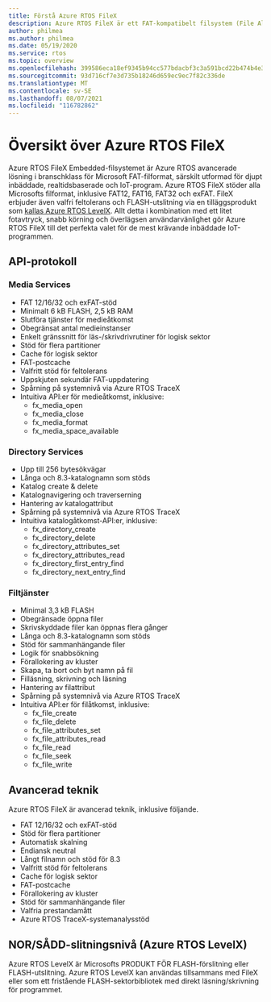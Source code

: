 ```yaml
---
title: Förstå Azure RTOS FileX
description: Azure RTOS FileX är ett FAT-kompatibelt filsystem (File Allocation Table) med höga prestanda som är helt integrerat med Azure RTOS ThreadX och tillgängligt för alla processorer som stöds. Precis som Azure RTOS ThreadX är Azure RTOS FileX utformat för att ha ett litet fotavtryck och höga prestanda, vilket gör det idealiskt för dagens djupt inbäddade program som kräver filhanteringsåtgärder. FileX stöder de flesta fysiska media, inklusive RAM, Azure RTOS USBX, SD-KORT och NÄTVERKSKORT/NOR flashminnen via Azure RTOS LevelX.
author: philmea
ms.author: philmea
ms.date: 05/19/2020
ms.service: rtos
ms.topic: overview
ms.openlocfilehash: 399586eca18ef9345b94cc577bdacbf3c3a591bcd22b474b4e3d4ca4eefb4432
ms.sourcegitcommit: 93d716cf7e3d735b18246d659ec9ec7f82c336de
ms.translationtype: MT
ms.contentlocale: sv-SE
ms.lasthandoff: 08/07/2021
ms.locfileid: "116782862"
---
```

# <a name="overview-of-azure-rtos-filex"></a>Översikt över Azure RTOS FileX

Azure RTOS FileX Embedded-filsystemet är Azure RTOS avancerade lösning i branschklass för Microsoft FAT-filformat, särskilt utformad för djupt inbäddade, realtidsbaserade och IoT-program. Azure RTOS FileX stöder alla Microsofts filformat, inklusive FAT12, FAT16, FAT32 och exFAT. FileX erbjuder även valfri feltolerans och FLASH-utslitning via en tilläggsprodukt som [kallas Azure RTOS LevelX](https://docs.microsoft.com/azure/rtos/levelx/). Allt detta i kombination med ett litet fotavtryck, snabb körning och överlägsen användarvänlighet gör Azure RTOS FileX till det perfekta valet för de mest krävande inbäddade IoT-programmen.

## <a name="api-protocols"></a>API-protokoll

### <a name="media-services"></a>Media Services

- FAT 12/16/32 och exFAT-stöd
- Minimalt 6 kB FLASH, 2,5 kB RAM
- Slutföra tjänster för medieåtkomst
- Obegränsat antal medieinstanser
- Enkelt gränssnitt för läs-/skrivdrivrutiner för logisk sektor
- Stöd för flera partitioner
- Cache för logisk sektor
- FAT-postcache
- Valfritt stöd för feltolerans
- Uppskjuten sekundär FAT-uppdatering
- Spårning på systemnivå via Azure RTOS TraceX
- Intuitiva API:er för medieåtkomst, inklusive:
  - fx_media_open
  - fx_media_close
  - fx_media_format
  - fx_media_space_available

### <a name="directory-services"></a>Directory Services

- Upp till 256 bytesökvägar
- Långa och 8.3-katalognamn som stöds
- Katalog create & delete
- Katalognavigering och traverserning
- Hantering av katalogattribut
- Spårning på systemnivå via Azure RTOS TraceX
- Intuitiva katalogåtkomst-API:er, inklusive:
  - fx_directory_create
  - fx_directory_delete
  - fx_directory_attributes_set
  - fx_directory_attributes_read
  - fx_directory_first_entry_find
  - fx_directory_next_entry_find

### <a name="file-services"></a>Filtjänster

- Minimal 3,3 kB FLASH
- Obegränsade öppna filer
- Skrivskyddade filer kan öppnas flera gånger
- Långa och 8.3-katalognamn som stöds
- Stöd för sammanhängande filer
- Logik för snabbsökning
- Förallokering av kluster
- Skapa, ta bort och byt namn på fil
- Filläsning, skrivning och läsning
- Hantering av filattribut
- Spårning på systemnivå via Azure RTOS TraceX
- Intuitiva API:er för filåtkomst, inklusive:
  - fx_file_create
  - fx_file_delete
  - fx_file_attributes_set
  - fx_file_attributes_read
  - fx_file_read
  - fx_file_seek
  - fx_file_write

## <a name="advanced-technology"></a>Avancerad teknik

Azure RTOS FileX är avancerad teknik, inklusive följande.

- FAT 12/16/32 och exFAT-stöd
- Stöd för flera partitioner
- Automatisk skalning
- Endiansk neutral
- Långt filnamn och stöd för 8.3
- Valfritt stöd för feltolerans
- Cache för logisk sektor
- FAT-postcache
- Förallokering av kluster
- Stöd för sammanhängande filer
- Valfria prestandamått
- Azure RTOS TraceX-systemanalysstöd

## <a name="nornand-wear-leveling-azure-rtos-levelx"></a>NOR/SÅDD-slitningsnivå (Azure RTOS LevelX)

Azure RTOS LevelX är Microsofts PRODUKT FÖR FLASH-förslitning eller FLASH-utslitning. Azure RTOS LevelX kan användas tillsammans med FileX eller som ett fristående FLASH-sektorbibliotek med direkt läsning/skrivning för programmet.
